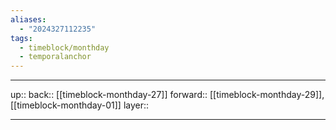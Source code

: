 ```yaml
---
aliases:
  - "2024327112235"
tags:
  - timeblock/monthday
  - temporalanchor
---
```




***

up:: 
back:: [[timeblock-monthday-27]]
forward:: [[timeblock-monthday-29]], [[timeblock-monthday-01]]
layer:: 

***

